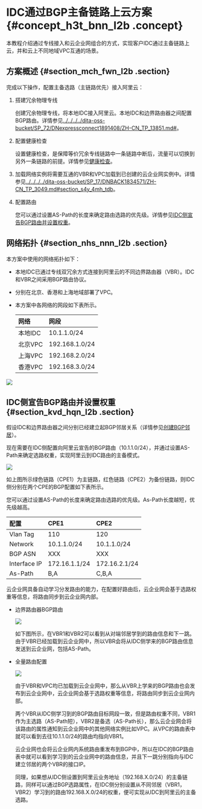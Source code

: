 # IDC通过BGP主备链路上云方案 {#concept_h3t_bnn_l2b .concept}

本教程介绍通过专线接入和云企业网组合的方式，实现客户IDC通过主备链路上云，并和云上不同地域VPC互通的场景。

## 方案概述 {#section_mch_fwn_l2b .section}

完成以下操作，配置主备选路（主链路优先）接入阿里云：

1.  搭建冗余物理专线

    创建冗余物理专线，将本地IDC接入阿里云。本地IDC和边界路由器之间配置BGP路由。详情参见[../../../../dita-oss-bucket/SP\_72/DNexpressconnect1891408/ZH-CN\_TP\_13851.md\#](../../../../intl.zh-CN/历史文档/冗余物理专线接入.md#)。

2.  配置健康检查

    设置健康检查，是保障等价冗余专线链路中一条链路中断后，流量可以切换到另外一条链路的前提。详情参见[健康检查](../../../../intl.zh-CN/用户指南/健康检查.md#)。

3.  加载网络实例将需要互通的VBR和VPC加载到已创建的云企业网实例中。详情参见[../../../../dita-oss-bucket/SP\_17/DNBACK1834571/ZH-CN\_TP\_3049.md\#section\_s4y\_4mh\_tdb](../../../../intl.zh-CN/用户指南/网络实例.md#section_s4y_4mh_tdb)。
4.  配置路由

    您可以通过设置AS-Path的长度来确定路由选路的优先级。详情参见[IDC侧宣告BGP路由并设置权重](#section_kvd_hqn_l2b)。


## 网络拓扑 {#section_nhs_nnn_l2b .section}

本方案中使用的网络拓扑如下：

-   本地IDC已通过专线双冗余方式连接到阿里云的不同边界路由器（VBR）。IDC和VBR之间采用BGP路由协议。
-   分别在北京、香港和上海地域部署了VPC。
-   本方案中各网络的网段如下表所示。

    |网络|网段|
    |:-|:-|
    |本地IDC|10.1.1.0/24|
    |北京VPC|192.168.1.0/24|
    |上海VPC|192.168.2.0/24|
    |香港VPC|192.168.3.0/24|


![](http://static-aliyun-doc.oss-cn-hangzhou.aliyuncs.com/assets/img/15706/15434925977114_zh-CN.png)

## IDC侧宣告BGP路由并设置权重 {#section_kvd_hqn_l2b .section}

假设IDC和边界路由器之间分别已经建立起BGP邻居关系（详情参见[创建BGP邻居](../../../../intl.zh-CN/历史文档/BGP/管理BGP邻居.md#section_fxm_rbb_ydb)）。

现在需要在IDC侧配置向阿里云宣告的BGP路由（10.1.1.0/24），并通过设置AS-Path来确定选路权重，实现阿里云到IDC路由的主备模式。

![](http://static-aliyun-doc.oss-cn-hangzhou.aliyuncs.com/assets/img/15706/15434925977115_zh-CN.png)

如上图所示绿色链路（CPE1）为主链路，红色链路（CPE2）为备份链路，则IDC侧分别在两个CPE的BGP配置如下表所示。

您可以通过设置AS-Path的长度来确定路由选路的优先级。As-Path长度越短，优先级越高。

|配置|CPE1|CPE2|
|:-|:---|:---|
|Vlan Tag|110|120|
|Network|10.1.1.0/24|10.1.1.0/24|
|BGP ASN|XXX|XXX|
|Interface IP|172.16.1.1/24|172.16.2.1/24|
|As-Path|B,A|C,B,A|

云企业网具备自动学习分发路由的能力，在配置好路由后，云企业网会基于选路权重等信息，将路由同步到云企业网内部。

-   边界路由器BGP路由

    ![](http://static-aliyun-doc.oss-cn-hangzhou.aliyuncs.com/assets/img/15706/15434925977116_zh-CN.png)

    如下图所示，在VBR1和VBR2可以看到从对端邻居学到的路由信息和下一跳。由于VBR已经加载到云企业网中，所以VBR会将从IDC侧学来的BGP路由信息发送到云企业网，包括AS-Path。

-   全量路由配置

    ![](http://static-aliyun-doc.oss-cn-hangzhou.aliyuncs.com/assets/img/15706/15434925977117_zh-CN.png)

    由于VBR和VPC均已加载到云企业网中，那么从VBR上学来的BGP路由也会发布到云企业网中，云企业网会基于选路权重等信息，将路由同步到云企业网内部。

    两个VBR从IDC侧学习到的BGP路由目标网段一致，但是路由权重不同，VBR1作为主选路（AS-Path短），VBR2是备选（AS-Path长），那么云企业网会将该路由的属性通知到云企业网中的其他网络实例比如VPC。从VPC的路由表中就可以看到去往10.1.1.0/24的路由均指向VBR1。

    云企业网也会将云企业网内系统路由重发布到BGP中，所以在IDC的BGP路由表中就可以看到学习到的云企业网中的路由信息，并且下一跳分别指向与IDC建立邻居的两个VBR的接口IP。

    同理，如果想从IDC侧设置到阿里云业务地址（192.168.X.0/24）的主备链路，同样可以通过BGP选路属性，在IDC侧分别设置从不同邻居（VBR1，VBR2）学习到的路由192.168.X.0/24的权重，便可实现从IDC到阿里云的主备选路。


